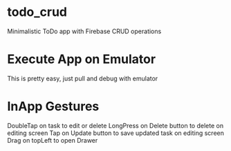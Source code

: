 # todo_crud
 Minimalistic ToDo app with Firebase CRUD operations

# Execute App on Emulator
This is pretty easy, just pull and debug with emulator

# InApp Gestures
 DoubleTap on task to edit or delete
 LongPress on Delete button to delete on editing screen
 Tap on Update button to save updated task on editing screen
 Drag on topLeft to open Drawer
 
